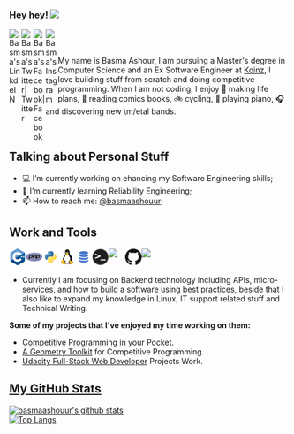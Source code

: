 ### Hey hey! <img src="https://media.giphy.com/media/hvRJCLFzcasrR4ia7z/giphy.gif" width="25px">


<a href="https://www.linkedin.com/in/basmaashouur/">
  <img align="left" alt="Basma's LinkdeIN" width="22px" src="https://cdn.jsdelivr.net/npm/simple-icons@v3/icons/linkedin.svg" />
</a>

<a href="https://twitter.com/basmaashouur/">
  <img align="left" alt="Basma's Twitter| Twitter" width="22px" src="https://cdn.jsdelivr.net/npm/simple-icons@v3/icons/twitter.svg" />
</a>

<a href="https://www.facebook.com/BasmaAshouur/">
  <img align="left" alt="Basma's Facebook| Facebook" width="22px" src="https://cdn.jsdelivr.net/npm/simple-icons@v3/icons/facebook.svg" />
</a>

<a href="https://www.instagram.com/basmaashouur/">
  <img align="left" alt="Basma's Instagram" width="22px" src="https://cdn.jsdelivr.net/npm/simple-icons@v3/icons/instagram.svg" />
</a>

<br/>
<br/>


My name is Basma Ashour, I am pursuing a Master's degree in Computer Science and an Ex Software Engineer at [Koinz](https://techcrunch.com/2021/03/08/egypts-customer-engagement-platform-for-fb-brands-in-mena-koinz-raises-4-8m-seed/), I love building stuff from scratch and doing competitive programming. When I am not coding, I enjoy 📝 making life plans, 📔 reading comics books, 🚲 cycling, 🎹 playing piano, 🎧 and discovering new \m/etal bands.

<br/>

## Talking about Personal Stuff

- 💻 I’m currently working on ehancing my Software Engineering skills;
- 🌱 I’m currently learning Reliability Engineering; 
- 📫 How to reach me: [@basmaashouur](https://twitter.com/basmaashouur);


## Work and Tools
[<img align="left" width="30px" src="https://raw.githubusercontent.com/github/explore/80688e429a7d4ef2fca1e82350fe8e3517d3494d/topics/cpp/cpp.png">]()
[<img align="left" width="30px" src="https://raw.githubusercontent.com/github/explore/80688e429a7d4ef2fca1e82350fe8e3517d3494d/topics/php/php.png">]()
[<img align="left" width="30px" src="https://raw.githubusercontent.com/github/explore/80688e429a7d4ef2fca1e82350fe8e3517d3494d/topics/python/python.png">]()
[<img align="left" width="30px" src="https://raw.githubusercontent.com/github/explore/80688e429a7d4ef2fca1e82350fe8e3517d3494d/topics/linux/linux.png">]()
[<img align="left" width="30px" src="https://raw.githubusercontent.com/github/explore/80688e429a7d4ef2fca1e82350fe8e3517d3494d/topics/sql/sql.png">]()
[<img align="left" width="30px" src="https://raw.githubusercontent.com/github/explore/80688e429a7d4ef2fca1e82350fe8e3517d3494d/topics/terminal/terminal.png">]()
[<img align="left" width="30px" src="https://blog.novatec-gmbh.de/wp-content/uploads/2013/07/logo-git.png">]()
[<img align="left" width="30px" src="https://raw.githubusercontent.com/github/explore/78df643247d429f6cc873026c0622819ad797942/topics/github/github.png">]()
[<img align="left" width="30px" src="https://raw.githubusercontent.com/odb/official-bash-logo/master/assets/Logos/Icons/PNG/128x128.png">]()

<br/></br>


- Currently I am focusing on Backend technology including APIs, micro-services, and how to build a software using best practices, beside that I also like to expand my knowledge in Linux, IT support related stuff and Technical Writing.

**Some of my projects that I've enjoyed my time working on them:**
- [Competitive Programming](https://github.com/basmaashouur/competitive-programming) in your Pocket.
- [A Geometry Toolkit](https://github.com/basmaashouur/computational-geometry-library) for Competitive Programming.
- [Udacity Full-Stack Web Developer](https://github.com/basmaashouur/full-stack-udacity) Projects Work.

## [My GitHub Stats](https://github.com/anuraghazra/github-readme-stats)


[![basmaashouur's github stats](https://github-readme-stats.vercel.app/api?username=basmaashouur&hide=stars&show_icons=true&theme=dracula&include_all_commits=true&count_private=true)](https://github.com/basmaashouur?tab=repositories) 
<br/> 
[![Top Langs](https://github-readme-stats.vercel.app/api/top-langs/?username=basmaashouur&langs_count=6&layout=compact&theme=dracula)](https://github.com/basmaashouur?tab=repositories)

